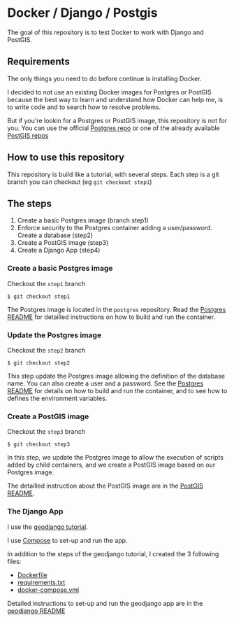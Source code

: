 # Docker / Django / Postgis

The goal of this repository is to test Docker to work with Django and PostGIS.

## Requirements

The only things you need to do before continue is installing Docker.

I decided to not use an existing Docker images for Postgres or PostGIS because
the best way to learn and understand how Docker can help me, is to write code
and to search how to resolve problems.

But if you're lookin for a Postgres or PostGIS image, this repository is not for
you. You can use the official [Postgres repo](https://registry.hub.docker.com/_/postgres/)
or one of the already available [PostGIS repos](https://registry.hub.docker.com/search?q=postgis)

## How to use this repository

This repository is build like a tutorial, with several steps. Each step is a git
branch you can checkout (eg `git checkout step1`)

## The steps

 1. Create a basic Postgres image (branch step1)
 2. Enforce security to the Postgres container adding a user/password. Create a
 database (step2)
 3. Create a PostGIS image (step3)
 4. Create a Django App (step4)

### Create a basic Postgres image

Checkout the `step1` branch

    $ git checkout step1

The Postgres image is located in the `postgres` repository. Read the [Postgres README](postgres/README.md)
for detailled instructions on how to build and run the container.

### Update the Postgres image

Checkout the `step2` branch

    $ git checkout step2

This step update the Postgres image allowing the definition of the database
name. You can also create a user and a password. See the [Postgres README](postgres/README.md)
for details on how to build and run the container, and to see how to defines the environment variables.

### Create a PostGIS image

Checkout the `step3` branch

    $ git checkout step3

In this step, we update the Postgres image to allow the execution of scripts
added by child containers, and we create a PostGIS image based on our Postgres
image.

The detailled instruction about the PostGIS image are in the [PostGIS
README](postgis/README.md).

### The Django App

I use the [geodjango
tutorial](https://docs.djangoproject.com/en/1.8/ref/contrib/gis/tutorial/).

I use [Compose](https://docs.docker.com/compose/django/) to set-up and run the app.

In addition to the steps of the geodjango tutorial, I created the 3 following
files:

 - [Dockerfile](geodjango/Dockerfile)
 - [requirements.txt](geodjango/requirements.txt)
 - [docker-compose.yml](geodjango/docker-compose.yml)

Detailed instructions to set-up and run the geodjango app are in the [geodjango
README](geodjango/README.md)
